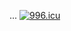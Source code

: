 

...
<a href="https://996.icu"><img src="https://img.shields.io/badge/link-996.icu-red.svg" alt="996.icu" /></a>